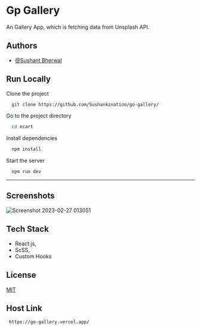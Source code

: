 

# Gp Gallery 

An Gallery App, which is fetching data from Unsplash API. 
## Authors

- [@Sushant Bherwal](https://www.github.com/sushankznation)


## Run Locally

Clone the project

```bash
  git clone https://github.com/Sushankznation/go-gallery/
```

Go to the project directory

```bash
  cd ecart
```

Install dependencies

```bash
  npm install
```

Start the server

```bash
  npm run dev
```

----
## Screenshots

![Screenshot 2023-02-27 013051](https://user-images.githubusercontent.com/102636327/221434049-3958226e-3fee-4036-8002-6d5e22b336b1.jpg)
## Tech Stack

- React.js,
- ScSS,
- Custom Hooks

## License

[MIT](https://choosealicense.com/licenses/mit/)


## Host Link 

```
 https://go-gallery.vercel.app/
  
```


